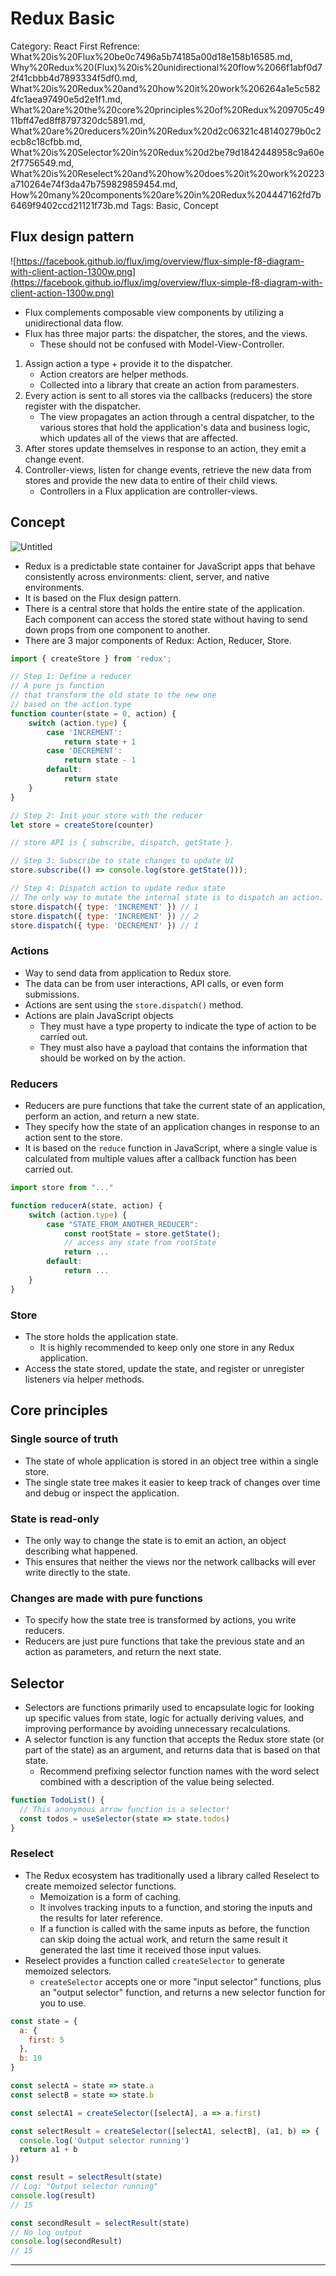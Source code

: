 # Redux Basic

Category: React
First Refrence: What%20is%20Flux%20be0c7496a5b74185a00d18e158b16585.md, Why%20Redux%20(Flux)%20is%20unidirectional%20flow%2066f1abf0d72f41cbbb4d7893334f5df0.md, What%20is%20Redux%20and%20how%20it%20work%206264a1e5c5824fc1aea97490e5d2e1f1.md, What%20are%20the%20core%20principles%20of%20Redux%209705c4911bff47ed8ff8797320dc5891.md, What%20are%20reducers%20in%20Redux%20d2c06321c48140279b0c2ecb8c18cfbb.md, What%20is%20Selector%20in%20Redux%20d2be79d1842448958c9a60e2f7756549.md, What%20is%20Reselect%20and%20how%20does%20it%20work%20223a710264e74f3da47b759829859454.md, How%20many%20components%20are%20in%20Redux%204447162fd7b6469f9402ccd21121f73b.md
Tags: Basic, Concept

## Flux design pattern

![https://facebook.github.io/flux/img/overview/flux-simple-f8-diagram-with-client-action-1300w.png](https://facebook.github.io/flux/img/overview/flux-simple-f8-diagram-with-client-action-1300w.png)

- Flux complements composable view components by utilizing a unidirectional data flow.
- Flux has three major parts: the dispatcher, the stores, and the views.
    - These should not be confused with Model-View-Controller.
1. Assign action a type + provide it to the dispatcher.
    - Action creators are helper methods.
    - Collected into a library that create an action from paramesters.
2. Every action is sent to all stores via the callbacks (reducers) the store register with the dispatcher.
    - The view propagates an action through a central dispatcher, to the various stores that hold the application's data and business logic, which updates all of the views that are affected.
3. After stores update themselves in response to an action, they emit a change event.
4. Controller-views, listen for change events, retrieve the new data from stores and provide the new data to entire of their child views.
    - Controllers in a Flux application are controller-views.

## Concept

![Untitled](Redux%20Basic%2014e53d787a36474fb4a51e579cb09f9c/Untitled.png)

- Redux is a predictable state container for JavaScript apps that behave consistently across environments: client, server, and native environments.
- It is based on the Flux design pattern.
- There is a central store that holds the entire state of the application. Each component can access the stored state without having to send down props from one component to another.
- There are 3 major components of Redux: Action, Reducer, Store.

```jsx
import { createStore } from 'redux';

// Step 1: Define a reducer
// A pure js function
// that transform the old state to the new one
// based on the action.type
function counter(state = 0, action) {
	switch (action.type) {
		case 'INCREMENT':
			return state + 1
		case 'DECREMENT':
			return state - 1
		default:
			return state
	}
}

// Step 2: Init your store with the reducer
let store = createStore(counter)

// store API is { subscribe, dispatch, getState }.

// Step 3: Subscribe to state changes to update UI
store.subscribe(() => console.log(store.getState()));

// Step 4: Dispatch action to update redux state
// The only way to mutate the internal state is to dispatch an action.
store.dispatch({ type: 'INCREMENT' }) // 1
store.dispatch({ type: 'INCREMENT' }) // 2
store.dispatch({ type: 'DECREMENT' }) // 1
```

### Actions

- Way to send data from application to Redux store.
- The data can be from user interactions, API calls, or even form submissions.
- Actions are sent using the `store.dispatch()` method.
- Actions are plain JavaScript objects
    - They must have a type property to indicate the type of action to be carried out.
    - They must also have a payload that contains the information that should be worked on by the action.

### ****Reducers****

- Reducers are pure functions that take the current state of an application, perform an action, and return a new state.
- They specify how the state of an application changes in response to an action sent to the store.
- It is based on the `reduce` function in JavaScript, where a single value is calculated from multiple values after a callback function has been carried out.

```jsx
import store from "..."

function reducerA(state, action) {
	switch (action.type) {
		case "STATE_FROM_ANOTHER_REDUCER":
			const rootState = store.getState();
			// access any state from rootState
			return ...
		default:
			return ...		
	}
}
```

### ****Store****

- The store holds the application state.
    - It is highly recommended to keep only one store in any Redux application.
- Access the state stored, update the state, and register or unregister listeners via helper methods.

## C****ore principles****

### ****Single source of truth****

- The state of whole application is stored in an object tree within a single store.
- The single state tree makes it easier to keep track of changes over time and debug or inspect the application.

### **State is read-only**

- The only way to change the state is to emit an action, an object describing what happened.
- This ensures that neither the views nor the network callbacks will ever write directly to the state.

### **Changes are made with pure functions**

- To specify how the state tree is transformed by actions, you write reducers.
- Reducers are just pure functions that take the previous state and an action as parameters, and return the next state.

## ****Selector****

- Selectors are functions primarily used to encapsulate logic for looking up specific values from state, logic for actually deriving values, and improving performance by avoiding unnecessary recalculations.
- A selector function is any function that accepts the Redux store state (or part of the state) as an argument, and returns data that is based on that state.
    - Recommend prefixing selector function names with the word select combined with a description of the value being selected.

```jsx
function TodoList() {
  // This anonymous arrow function is a selector!
  const todos = useSelector(state => state.todos)
}
```

### **Reselect**

- The Redux ecosystem has traditionally used a library called Reselect to create memoized selector functions.
    - Memoization is a form of caching.
    - It involves tracking inputs to a function, and storing the inputs and the results for later reference.
    - If a function is called with the same inputs as before, the function can skip doing the actual work, and return the same result it generated the last time it received those input values.
- Reselect provides a function called `createSelector` to generate memoized selectors.
    - `createSelector` accepts one or more "input selector" functions, plus an "output selector" function, and returns a new selector function for you to use.

```jsx
const state = {
  a: {
    first: 5
  },
  b: 10
}

const selectA = state => state.a
const selectB = state => state.b

const selectA1 = createSelector([selectA], a => a.first)

const selectResult = createSelector([selectA1, selectB], (a1, b) => {
  console.log('Output selector running')
  return a1 + b
})

const result = selectResult(state)
// Log: "Output selector running"
console.log(result)
// 15

const secondResult = selectResult(state)
// No log output
console.log(secondResult)
// 15
```

---
